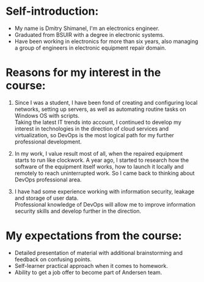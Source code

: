 # Self-introduction:

- My name is Dmitry Shimanel, I'm an electronics engineer. 
- Graduated from BSUIR with a degree in electronic systems. 
- Have been working in electronics for more than six years, also managing a group of engineers in electronic equipment repair domain.

# Reasons for my interest in the course:

1. Since I was a student, I have been fond of creating and configuring local networks, setting up servers, as well as automating routine tasks on Windows OS with scripts.   
   Taking the latest IT trends into account, I continued to develop my interest in technologies in the direction of cloud services and virtualization, so DevOps is the most          logical path for my further professional development.

2. In my work, I value result most of all, when the repaired equipment starts to run like clockwork. A year ago, I started to research how the software of the equipment itself         works, how to launch it locally and remotely  to reach uninterrupted work. So I came back to thinking about DevOps professional area.

3. I have had some experience working with information security, leakage and storage of user data.   
   Professional knowledge of DevOps will allow me to improve information security skills and develop further in the direction.

# My expectations from the course:

- Detailed presentation of material with additional brainstorming and feedback on confusing points.
- Self-learner practical approach when it comes to homework. 
- Ability to get a job offer to become part of Andersen team.
